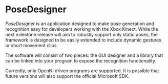 # PoseDesigner

*PoseDesigner* is an application designed to make pose generation and
recognition easy for developers working with the Xbox Kinect. While the
next milestone release will aim to robustly support only static poses,
the framework is designed to be easily extended to include dynamic gestures
or short movement clips.

The software will consist of two pieces: the GUI designer and a library that
can be linked into your program to expose the recognition functionality.

Currently, only OpenNI driven programs are supported. It is possible that
future versions will also support the official Microsoft SDK.
